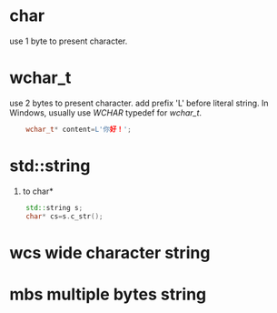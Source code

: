 # char
use 1 byte to present character.

# wchar_t
use 2 bytes to present character. add prefix 'L' before literal string.
In Windows, usually use *WCHAR* typedef for *wchar_t*.
~~~c++
    wchar_t* content=L'你好！';
~~~


# std::string

1. to char*
~~~c++
    std::string s;
    char* cs=s.c_str();
~~~

# wcs wide character string

# mbs multiple bytes string
